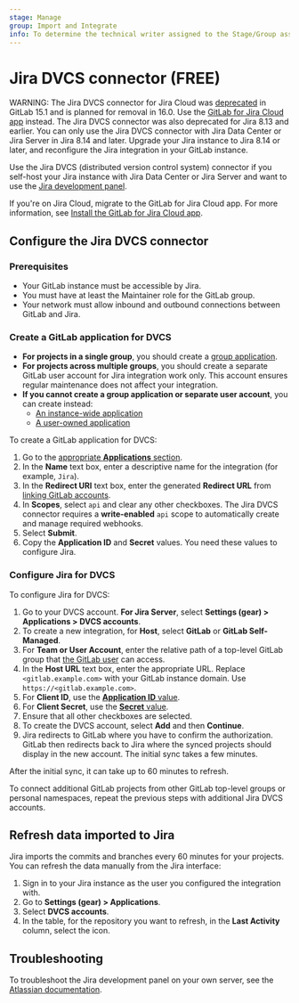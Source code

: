 ```yaml
---
stage: Manage
group: Import and Integrate
info: To determine the technical writer assigned to the Stage/Group associated with this page, see https://about.gitlab.com/handbook/product/ux/technical-writing/#assignments
---
```


# Jira DVCS connector **(FREE)**

WARNING:
The Jira DVCS connector for Jira Cloud was [deprecated](https://gitlab.com/gitlab-org/gitlab/-/issues/362168) in GitLab 15.1
and is planned for removal in 16.0. Use the [GitLab for Jira Cloud app](../connect-app.md) instead.
The Jira DVCS connector was also deprecated for Jira 8.13 and earlier. You can only use the Jira DVCS connector with Jira Data Center or Jira Server in Jira 8.14 and later. Upgrade your Jira instance to Jira 8.14 or later, and reconfigure the Jira integration in your GitLab instance.

Use the Jira DVCS (distributed version control system) connector if you self-host
your Jira instance with Jira Data Center or Jira Server and want to use the [Jira development panel](../development_panel.md).

If you're on Jira Cloud, migrate to the GitLab for Jira Cloud app. For more information, see [Install the GitLab for Jira Cloud app](../connect-app.md#install-the-gitlab-for-jira-cloud-app).

## Configure the Jira DVCS connector

### Prerequisites

- Your GitLab instance must be accessible by Jira.
- You must have at least the Maintainer role for the GitLab group.
- Your network must allow inbound and outbound connections between GitLab and Jira.

### Create a GitLab application for DVCS

- **For projects in a single group**, you should create a [group application](../../oauth_provider.md#create-a-group-owned-application).
- **For projects across multiple groups**, you should create a separate GitLab user account for Jira integration work only.
  This account ensures regular maintenance does not affect your integration.
- **If you cannot create a group application or separate user account**, you can create instead:
  - [An instance-wide application](../../oauth_provider.md#create-an-instance-wide-application)
  - [A user-owned application](../../oauth_provider.md#create-a-user-owned-application)

To create a GitLab application for DVCS:

1. Go to the [appropriate **Applications** section](../../oauth_provider.md).
1. In the **Name** text box, enter a descriptive name for the integration (for example, `Jira`).
1. In the **Redirect URI** text box, enter the generated **Redirect URL** from
   [linking GitLab accounts](https://confluence.atlassian.com/adminjiraserver/linking-gitlab-accounts-1027142272.html).
1. In **Scopes**, select `api` and clear any other checkboxes.
   The Jira DVCS connector requires a **write-enabled** `api` scope to automatically create and manage required webhooks.
1. Select **Submit**.
1. Copy the **Application ID** and **Secret** values.
   You need these values to configure Jira.

### Configure Jira for DVCS

To configure Jira for DVCS:

1. Go to your DVCS account. **For Jira Server**, select **Settings (gear) > Applications > DVCS accounts**.
1. To create a new integration, for **Host**, select **GitLab** or **GitLab Self-Managed**.
1. For **Team or User Account**, enter the relative path of a top-level GitLab group that [the GitLab user](#create-a-gitlab-application-for-dvcs) can access.
1. In the **Host URL** text box, enter the appropriate URL.
   Replace `<gitlab.example.com>` with your GitLab instance domain.
   Use `https://<gitlab.example.com>`.
1. For **Client ID**, use the [**Application ID** value](#create-a-gitlab-application-for-dvcs).
1. For **Client Secret**, use the [**Secret** value](#create-a-gitlab-application-for-dvcs).
1. Ensure that all other checkboxes are selected.
1. To create the DVCS account, select **Add** and then **Continue**.
1. Jira redirects to GitLab where you have to confirm the authorization.
   GitLab then redirects back to Jira where the synced
   projects should display in the new account. The initial sync takes a few minutes.

After the initial sync, it can take up to 60 minutes to refresh.

To connect additional GitLab projects from other GitLab top-level groups or
personal namespaces, repeat the previous steps with additional Jira DVCS accounts.

## Refresh data imported to Jira

Jira imports the commits and branches every 60 minutes for your projects. You
can refresh the data manually from the Jira interface:

1. Sign in to your Jira instance as the user you configured the integration with.
1. Go to **Settings (gear) > Applications**.
1. Select **DVCS accounts**.
1. In the table, for the repository you want to refresh, in the **Last Activity**
   column, select the icon.

## Troubleshooting

To troubleshoot the Jira development panel on your own server, see the
[Atlassian documentation](https://confluence.atlassian.com/jirakb/troubleshoot-the-development-panel-in-jira-server-574685212.html).
